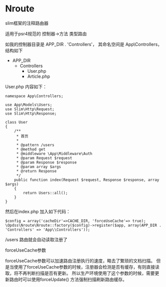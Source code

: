# Nroute
slim框架的注释路由器

适用于psr4规范的 控制器->方法 类型路由

如我的控制器目录是 APP_DIR . 'Controllers'， 其命名空间是 App\Controllers， 结构如下
* APP_DIR
    * Controllers
        * User.php
        * Article.php
        
User.php 内容如下：
```
namespace App\Controllers;

use App\Models\Users;
use Slim\Http\Request;
use Slim\Http\Response;

class User
{
	/**
	 * 首页
	 *
	 * @pattern /users
	 * @method get
	 * @middleware \App\Middleware\Auth
	 * @param Request $request
	 * @param Response $response
	 * @param array $args
	 * @return Response
	 */
	public function index(Request $request, Response $response, array $args)
	{
	    return Users::all();
	}
}
```

然后在index.php 加入如下代码：

```
$config = array('cacheDir'=>CACHE_DIR, 'forceUseCache'=> true);
\Opdss\Nroute\Nroute::factory($config)->register($app, array(APP_DIR . 'Controllers' => 'App\\Controllers'));
```

/users 路由就会自动读取注册了

forceUseCache参数

forceUseCache参数可以加速路由注册执行的速度，略去了繁琐的文档扫描。
但是当使用了forceUseCache参数的时候，注册器会检测是否有缓存，有则直接读取，将不再判断扫描是否有更新。
所以生产环境使用了这个参数的时候，需要更新路由时可以使用forceUpdate() 方法强制扫描刷新路由缓存。